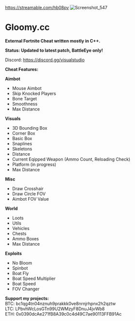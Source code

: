 https://streamable.com/hb08pv
![Screenshot_547](https://user-images.githubusercontent.com/70964202/169858758-a604bc4f-340b-46d2-bc62-cf3fb29b9b8b.png)

# Gloomy.cc

**External Fortnite Cheat written mostly in C++.**

**Status: Updated to latest patch, BattleEye only!**

Discord: https://discord.gg/visualstudio

**Cheat Features:**

**Aimbot**
- Mouse Aimbot
- Skip Knocked Players
- Bone Target 
- Smoothness
- Max Distance

**Visuals**
- 3D Bounding Box
- Corner Box
- Basic Box
- Snaplines
- Skeletons
- Distance
- Current Eqipped Weapon (Ammo Count, Reloading Check)
- Platform (in progress)
- Max Distance

**Misc**
- Draw Crosshair
- Draw Circle FOV
- Aimbot FOV Value

**World**
- Loots
- Utils
- Vehicles
- Chests
- Ammo Boxes
- Max Distance

**Exploits**
- No Bloom
- Spinbot
- Boat Fly
- Boat Speed Multiplier
- Boat Speed
- FOV Changer



**Support my projects:**\
BTC: bc1qg4tn04nznuh9prakkk0ve8nrnjrhpnx2h2qztw\
LTC: LPbvhWcLosGTn99U2WMzyF8DnuJ4jvWb8\
ETH: 0x0390dcAe271fB8A39c0c4d49C7ae90113FFB91Ac
